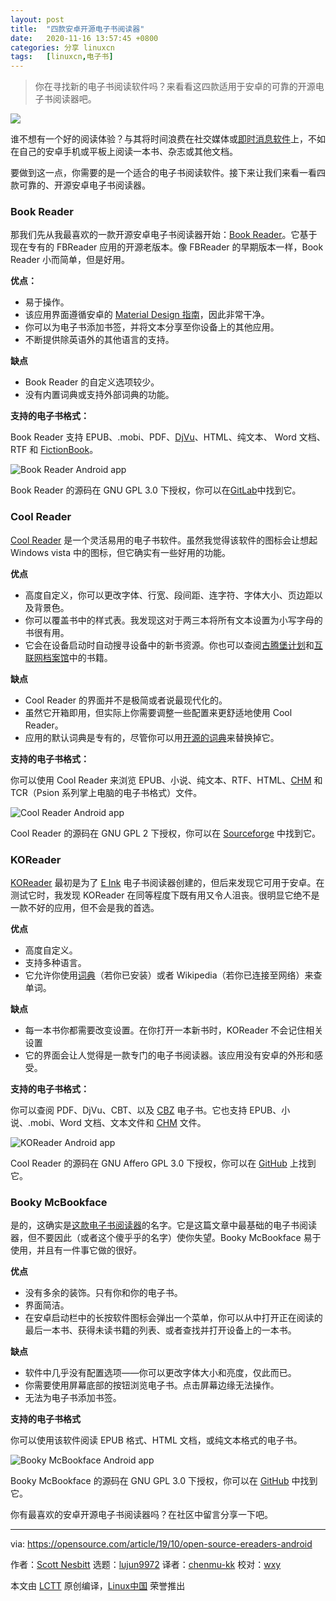 ```yaml
---
layout: post
title:	"四款安卓开源电子书阅读器"
date:	2020-11-16 13:57:45 +0800 
categories:	分享 linuxcn 
tags:	[linuxcn,电子书]
---
```




> 
> 你在寻找新的电子书阅读软件吗？来看看这四款适用于安卓的可靠的开源电子书阅读器吧。
> 
> 
> 


![](/Asserts/Images/album/202011/16/135728ayhh1aiqwrva50zy.jpg)


谁不想有一个好的阅读体验？与其将时间浪费在社交媒体或[即时消息软件](https://opensource.com/article/19/3/open-messenger-client)上，不如在自己的安卓手机或平板上阅读一本书、杂志或其他文档。


要做到这一点，你需要的是一个适合的电子书阅读软件。接下来让我们来看一看四款可靠的、开源安卓电子书阅读器。


### Book Reader


那我们先从我最喜欢的一款开源安卓电子书阅读器开始：[Book Reader](https://f-droid.org/en/packages/com.github.axet.bookreader/)。它基于现在专有的 FBReader 应用的开源老版本。像 FBReader 的早期版本一样，Book Reader 小而简单，但是好用。


**优点：**


* 易于操作。
* 该应用界面遵循安卓的 [Material Design 指南](https://material.io/design/)，因此非常干净。
* 你可以为电子书添加书签，并将文本分享至你设备上的其他应用。
* 不断提供除英语外的其他语言的支持。


**缺点**


* Book Reader 的自定义选项较少。
* 没有内置词典或支持外部词典的功能。


**支持的电子书格式：**


Book Reader 支持 EPUB、.mobi、PDF、[DjVu](https://opensource.com/article/19/3/comic-book-archive-djvu)、HTML、纯文本、 Word 文档、RTF 和 [FictionBook](https://en.wikipedia.org/wiki/FictionBook)。


![Book Reader Android app](/Asserts/Images/album/202011/16/135749oo6ohlkb5dd4zhij.png "Book Reader Android app")


Book Reader 的源码在 GNU GPL 3.0 下授权，你可以在[GitLab](https://gitlab.com/axet/android-book-reader/tree/HEAD)中找到它。


### Cool Reader


[Cool Reader](https://f-droid.org/en/packages/org.coolreader/) 是一个灵活易用的电子书软件。虽然我觉得该软件的图标会让想起 Windows vista 中的图标，但它确实有一些好用的功能。


**优点**


* 高度自定义，你可以更改字体、行宽、段间距、连字符、字体大小、页边距以及背景色。
* 你可以覆盖书中的样式表。我发现这对于两三本将所有文本设置为小写字母的书很有用。
* 它会在设备启动时自动搜寻设备中的新书资源。你也可以查阅[古腾堡计划](https://www.gutenberg.org/)和[互联网档案馆](https://archive.org)中的书籍。


**缺点**


* Cool Reader 的界面并不是极简或者说最现代化的。
* 虽然它开箱即用，但实际上你需要调整一些配置来更舒适地使用 Cool Reader。
* 应用的默认词典是专有的，尽管你可以用[开源的词典](http://aarddict.org/)来替换掉它。


**支持的电子书格式：**


你可以使用 Cool Reader 来浏览 EPUB、小说、纯文本、RTF、HTML、[CHM](https://fileinfo.com/extension/chm) 和 TCR（Psion 系列掌上电脑的电子书格式）文件。


![Cool Reader Android app](/Asserts/Images/album/202011/16/135755w6jkk6i6kn31jmuz.png "Cool Reader Android app")


Cool Reader 的源码在 GNU GPL 2 下授权，你可以在 [Sourceforge](https://sourceforge.net/projects/crengine/) 中找到它。


### KOReader


[KOReader](https://f-droid.org/en/packages/org.koreader.launcher/) 最初是为了 [E Ink](https://en.wikipedia.org/wiki/E_Ink) 电子书阅读器创建的，但后来发现它可用于安卓。在测试它时，我发现 KOReader 在同等程度下既有用又令人沮丧。很明显它绝不是一款不好的应用，但不会是我的首选。


**优点**


* 高度自定义。
* 支持多种语言。
* 它允许你使用[词典](https://github.com/koreader/koreader/wiki/Dictionary-support)（若你已安装）或者 Wikipedia（若你已连接至网络）来查单词。


**缺点**


* 每一本书你都需要改变设置。在你打开一本新书时，KOReader 不会记住相关设置
* 它的界面会让人觉得是一款专门的电子书阅读器。该应用没有安卓的外形和感受。


**支持的电子书格式：**


你可以查阅 PDF、DjVu、CBT、以及 [CBZ](https://opensource.com/article/19/3/comic-book-archive-djvu) 电子书。它也支持 EPUB、小说、.mobi、Word 文档、文本文件和 [CHM](https://fileinfo.com/extension/chm) 文件。


![KOReader Android app](/Asserts/Images/album/202011/16/135802qqdnanzdqdl1z9nf.png "KOReader Android app")


Cool Reader 的源码在 GNU Affero GPL 3.0 下授权，你可以在 [GitHub](https://github.com/koreader/koreader) 上找到它。


### Booky McBookface


是的，这确实是[这款电子书阅读器](https://f-droid.org/en/packages/com.quaap.bookymcbookface/)的名字。它是这篇文章中最基础的电子书阅读器，但不要因此（或者这个傻乎乎的名字）使你失望。Booky McBookface 易于使用，并且有一件事它做的很好。


**优点**


* 没有多余的装饰。只有你和你的电子书。
* 界面简洁。
* 在安卓启动栏中的长按软件图标会弹出一个菜单，你可以从中打开正在阅读的最后一本书、获得未读书籍的列表、或者查找并打开设备上的一本书。


**缺点**


* 软件中几乎没有配置选项——你可以更改字体大小和亮度，仅此而已。
* 你需要使用屏幕底部的按钮浏览电子书。点击屏幕边缘无法操作。
* 无法为电子书添加书签。


**支持的电子书格式**


你可以使用该软件阅读 EPUB 格式、HTML 文档，或纯文本格式的电子书。


![Booky McBookface Android app](/Asserts/Images/album/202011/16/135808w77yrht2ox79dmhc.png "Booky McBookface Android app")


Booky McBookface 的源码在 GNU GPL 3.0 下授权，你可以在 [GitHub](https://github.com/quaap/BookyMcBookface) 中找到它。


你有最喜欢的安卓开源电子书阅读器吗？在社区中留言分享一下吧。




---


via: <https://opensource.com/article/19/10/open-source-ereaders-android>


作者：[Scott Nesbitt](https://opensource.com/users/scottnesbitt) 选题：[lujun9972](https://github.com/lujun9972) 译者：[chenmu-kk](https://github.com/chenmu-kk) 校对：[wxy](https://github.com/wxy)


本文由 [LCTT](https://github.com/LCTT/TranslateProject) 原创编译，[Linux中国](https://linux.cn/) 荣誉推出
